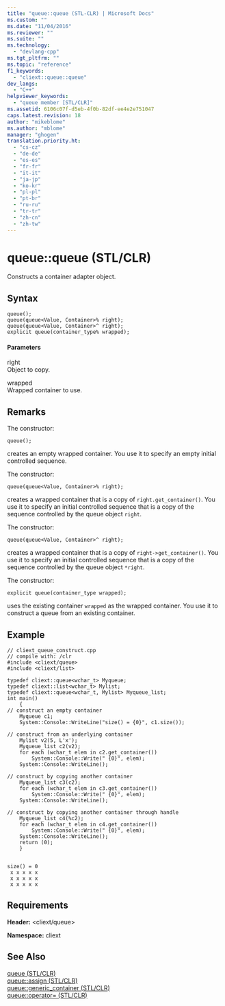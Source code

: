 ```yaml
---
title: "queue::queue (STL-CLR) | Microsoft Docs"
ms.custom: ""
ms.date: "11/04/2016"
ms.reviewer: ""
ms.suite: ""
ms.technology: 
  - "devlang-cpp"
ms.tgt_pltfrm: ""
ms.topic: "reference"
f1_keywords: 
  - "cliext::queue::queue"
dev_langs: 
  - "C++"
helpviewer_keywords: 
  - "queue member [STL/CLR]"
ms.assetid: 6106c07f-d5eb-4f0b-82df-ee4e2e751047
caps.latest.revision: 18
author: "mikeblome"
ms.author: "mblome"
manager: "ghogen"
translation.priority.ht: 
  - "cs-cz"
  - "de-de"
  - "es-es"
  - "fr-fr"
  - "it-it"
  - "ja-jp"
  - "ko-kr"
  - "pl-pl"
  - "pt-br"
  - "ru-ru"
  - "tr-tr"
  - "zh-cn"
  - "zh-tw"
---
```

# queue::queue (STL/CLR)
Constructs a container adapter object.  
  
## Syntax  
  
```  
queue();  
queue(queue<Value, Container>% right);  
queue(queue<Value, Container>^ right);  
explicit queue(container_type% wrapped);  
```  
  
#### Parameters  
 right  
 Object to copy.  
  
 wrapped  
 Wrapped container to use.  
  
## Remarks  
 The constructor:  
  
 `queue();`  
  
 creates an empty wrapped container. You use it to specify an empty initial controlled sequence.  
  
 The constructor:  
  
 `queue(queue<Value, Container>% right);`  
  
 creates a wrapped container that is a copy of `right.get_container()`. You use it to specify an initial controlled sequence that is a copy of the sequence controlled by the queue object `right`.  
  
 The constructor:  
  
 `queue(queue<Value, Container>^ right);`  
  
 creates a wrapped container that is a copy of `right->get_container()`. You use it to specify an initial controlled sequence that is a copy of the sequence controlled by the queue object `*right`.  
  
 The constructor:  
  
 `explicit queue(container_type wrapped);`  
  
 uses the existing container `wrapped` as the wrapped container. You use it to construct a queue from an existing container.  
  
## Example  
  
```  
// cliext_queue_construct.cpp   
// compile with: /clr   
#include <cliext/queue>   
#include <cliext/list>   
  
typedef cliext::queue<wchar_t> Myqueue;   
typedef cliext::list<wchar_t> Mylist;   
typedef cliext::queue<wchar_t, Mylist> Myqueue_list;   
int main()   
    {   
// construct an empty container   
    Myqueue c1;   
    System::Console::WriteLine("size() = {0}", c1.size());   
  
// construct from an underlying container   
    Mylist v2(5, L'x');   
    Myqueue_list c2(v2);       
    for each (wchar_t elem in c2.get_container())   
        System::Console::Write(" {0}", elem);   
    System::Console::WriteLine();   
  
// construct by copying another container   
    Myqueue_list c3(c2);   
    for each (wchar_t elem in c3.get_container())   
        System::Console::Write(" {0}", elem);   
    System::Console::WriteLine();   
  
// construct by copying another container through handle   
    Myqueue_list c4(%c2);   
    for each (wchar_t elem in c4.get_container())   
        System::Console::Write(" {0}", elem);   
    System::Console::WriteLine();   
    return (0);   
    }  
  
```  
  
```Output  
size() = 0  
 x x x x x  
 x x x x x  
 x x x x x  
```  
  
## Requirements  
 **Header:** \<cliext/queue>  
  
 **Namespace:** cliext  
  
## See Also  
 [queue (STL/CLR)](../dotnet/queue-stl-clr.md)   
 [queue::assign (STL/CLR)](../dotnet/queue-assign-stl-clr.md)   
 [queue::generic_container (STL/CLR)](../dotnet/queue-generic-container-stl-clr.md)   
 [queue::operator= (STL/CLR)](../dotnet/queue-operator-assign-stl-clr.md)